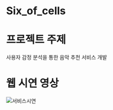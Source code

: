 # Six_of_cells

# 프로젝트 주제
사용자 감정 분석을 통한 음악 추천 서비스 개발 

# 웹 시연 영상 
![서비스시연](https://user-images.githubusercontent.com/49083528/171119984-838423f7-8f67-410a-90e4-52daec915c83.gif)
